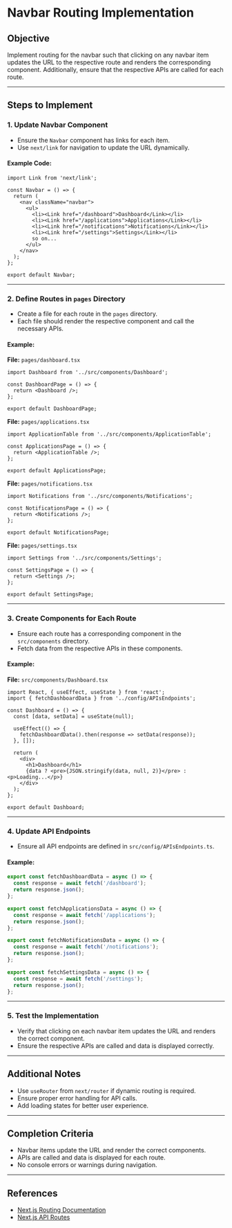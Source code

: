 # Navbar Routing Implementation

## Objective
Implement routing for the navbar such that clicking on any navbar item updates the URL to the respective route and renders the corresponding component. Additionally, ensure that the respective APIs are called for each route.

---

## Steps to Implement

### 1. Update Navbar Component
- Ensure the `Navbar` component has links for each item.
- Use `next/link` for navigation to update the URL dynamically.

#### Example Code:
```tsx
import Link from 'next/link';

const Navbar = () => {
  return (
    <nav className="navbar">
      <ul>
        <li><Link href="/dashboard">Dashboard</Link></li>
        <li><Link href="/applications">Applications</Link></li>
        <li><Link href="/notifications">Notifications</Link></li>
        <li><Link href="/settings">Settings</Link></li>
        so on...
      </ul>
    </nav>
  );
};

export default Navbar;
```

---

### 2. Define Routes in `pages` Directory
- Create a file for each route in the `pages` directory.
- Each file should render the respective component and call the necessary APIs.

#### Example:

**File:** `pages/dashboard.tsx`
```tsx
import Dashboard from '../src/components/Dashboard';

const DashboardPage = () => {
  return <Dashboard />;
};

export default DashboardPage;
```

**File:** `pages/applications.tsx`
```tsx
import ApplicationTable from '../src/components/ApplicationTable';

const ApplicationsPage = () => {
  return <ApplicationTable />;
};

export default ApplicationsPage;
```

**File:** `pages/notifications.tsx`
```tsx
import Notifications from '../src/components/Notifications';

const NotificationsPage = () => {
  return <Notifications />;
};

export default NotificationsPage;
```

**File:** `pages/settings.tsx`
```tsx
import Settings from '../src/components/Settings';

const SettingsPage = () => {
  return <Settings />;
};

export default SettingsPage;
```

---

### 3. Create Components for Each Route
- Ensure each route has a corresponding component in the `src/components` directory.
- Fetch data from the respective APIs in these components.

#### Example:

**File:** `src/components/Dashboard.tsx`
```tsx
import React, { useEffect, useState } from 'react';
import { fetchDashboardData } from '../config/APIsEndpoints';

const Dashboard = () => {
  const [data, setData] = useState(null);

  useEffect(() => {
    fetchDashboardData().then(response => setData(response));
  }, []);

  return (
    <div>
      <h1>Dashboard</h1>
      {data ? <pre>{JSON.stringify(data, null, 2)}</pre> : <p>Loading...</p>}
    </div>
  );
};

export default Dashboard;
```

---

### 4. Update API Endpoints
- Ensure all API endpoints are defined in `src/config/APIsEndpoints.ts`.

#### Example:
```ts
export const fetchDashboardData = async () => {
  const response = await fetch('/dashboard');
  return response.json();
};

export const fetchApplicationsData = async () => {
  const response = await fetch('/applications');
  return response.json();
};

export const fetchNotificationsData = async () => {
  const response = await fetch('/notifications');
  return response.json();
};

export const fetchSettingsData = async () => {
  const response = await fetch('/settings');
  return response.json();
};
```

---

### 5. Test the Implementation
- Verify that clicking on each navbar item updates the URL and renders the correct component.
- Ensure the respective APIs are called and data is displayed correctly.

---

## Additional Notes
- Use `useRouter` from `next/router` if dynamic routing is required.
- Ensure proper error handling for API calls.
- Add loading states for better user experience.

---

## Completion Criteria
- Navbar items update the URL and render the correct components.
- APIs are called and data is displayed for each route.
- No console errors or warnings during navigation.

---

## References
- [Next.js Routing Documentation](https://nextjs.org/docs/routing/introduction)
- [Next.js API Routes](https://nextjs.org/docs/api-routes/introduction)
